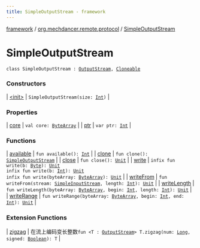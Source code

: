 ```yaml
---
title: SimpleOutputStream - framework
---
```


[framework](../../index.html) / [org.mechdancer.remote.protocol](../index.html) / [SimpleOutputStream](./index.html)

# SimpleOutputStream

`class SimpleOutputStream : `[`OutputStream`](https://docs.oracle.com/javase/6/docs/api/java/io/OutputStream.html)`, `[`Cloneable`](https://kotlinlang.org/api/latest/jvm/stdlib/kotlin/-cloneable/index.html)

### Constructors

| [&lt;init&gt;](-init-.html) | `SimpleOutputStream(size: `[`Int`](https://kotlinlang.org/api/latest/jvm/stdlib/kotlin/-int/index.html)`)` |

### Properties

| [core](core.html) | `val core: `[`ByteArray`](https://kotlinlang.org/api/latest/jvm/stdlib/kotlin/-byte-array/index.html) |
| [ptr](ptr.html) | `var ptr: `[`Int`](https://kotlinlang.org/api/latest/jvm/stdlib/kotlin/-int/index.html) |

### Functions

| [available](available.html) | `fun available(): `[`Int`](https://kotlinlang.org/api/latest/jvm/stdlib/kotlin/-int/index.html) |
| [clone](clone.html) | `fun clone(): `[`SimpleOutputStream`](./index.html) |
| [close](close.html) | `fun close(): `[`Unit`](https://kotlinlang.org/api/latest/jvm/stdlib/kotlin/-unit/index.html) |
| [write](write.html) | `infix fun write(b: `[`Byte`](https://kotlinlang.org/api/latest/jvm/stdlib/kotlin/-byte/index.html)`): `[`Unit`](https://kotlinlang.org/api/latest/jvm/stdlib/kotlin/-unit/index.html)<br>`infix fun write(b: `[`Int`](https://kotlinlang.org/api/latest/jvm/stdlib/kotlin/-int/index.html)`): `[`Unit`](https://kotlinlang.org/api/latest/jvm/stdlib/kotlin/-unit/index.html)<br>`infix fun write(byteArray: `[`ByteArray`](https://kotlinlang.org/api/latest/jvm/stdlib/kotlin/-byte-array/index.html)`): `[`Unit`](https://kotlinlang.org/api/latest/jvm/stdlib/kotlin/-unit/index.html) |
| [writeFrom](write-from.html) | `fun writeFrom(stream: `[`SimpleInputStream`](../-simple-input-stream/index.html)`, length: `[`Int`](https://kotlinlang.org/api/latest/jvm/stdlib/kotlin/-int/index.html)`): `[`Unit`](https://kotlinlang.org/api/latest/jvm/stdlib/kotlin/-unit/index.html) |
| [writeLength](write-length.html) | `fun writeLength(byteArray: `[`ByteArray`](https://kotlinlang.org/api/latest/jvm/stdlib/kotlin/-byte-array/index.html)`, begin: `[`Int`](https://kotlinlang.org/api/latest/jvm/stdlib/kotlin/-int/index.html)`, length: `[`Int`](https://kotlinlang.org/api/latest/jvm/stdlib/kotlin/-int/index.html)`): `[`Unit`](https://kotlinlang.org/api/latest/jvm/stdlib/kotlin/-unit/index.html) |
| [writeRange](write-range.html) | `fun writeRange(byteArray: `[`ByteArray`](https://kotlinlang.org/api/latest/jvm/stdlib/kotlin/-byte-array/index.html)`, begin: `[`Int`](https://kotlinlang.org/api/latest/jvm/stdlib/kotlin/-int/index.html)`, end: `[`Int`](https://kotlinlang.org/api/latest/jvm/stdlib/kotlin/-int/index.html)`): `[`Unit`](https://kotlinlang.org/api/latest/jvm/stdlib/kotlin/-unit/index.html) |

### Extension Functions

| [zigzag](../zigzag.html) | 在流上编码变长整数`fun <T : `[`OutputStream`](https://docs.oracle.com/javase/6/docs/api/java/io/OutputStream.html)`> T.zigzag(num: `[`Long`](https://kotlinlang.org/api/latest/jvm/stdlib/kotlin/-long/index.html)`, signed: `[`Boolean`](https://kotlinlang.org/api/latest/jvm/stdlib/kotlin/-boolean/index.html)`): T` |

